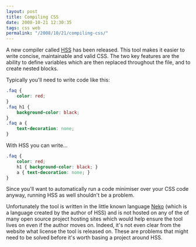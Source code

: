 ```yaml
---
layout: post
title: Compiling CSS
date: 2008-10-21 12:30:35
tags: css web
permalink: "/2008/10/21/compiling-css/"
---
```

A new compiler called [HSS](http://ncannasse.fr/projects/hss) has been released. This tool makes it
easier to write concise, maintainable and valid CSS. The two key features are the ability to define variables
which are then replaced throughout the file, and to create nested blocks.

Typically you'll need to write code like this:

```css
.faq {
    color: red;
}
.faq h1 {
    background-color: black;
}
.faq a {
    text-decoration: none;
}
```

With HSS you can write...

```css
.faq {
    color: red;
    h1 { background-color: black; }
    a { text-decoration: none; }
}
```

Since you'll want to automatically run a code minimiser over your CSS code anyway, running HSS as well shouldn't be a problem.

Unfortunately the tool is written in the little known language [Neko](http://nekovm.org/) (which is a language
created by the author of HSS) and is not hosted on any of the of many open source project hosting sites which would help
ensure the tool lives on even if the author moves on. Indeed, it's not even clear from the website what license the tool
is released on. These are problems that might need to be solved before it's worth basing a project around HSS.
<!--more-->

